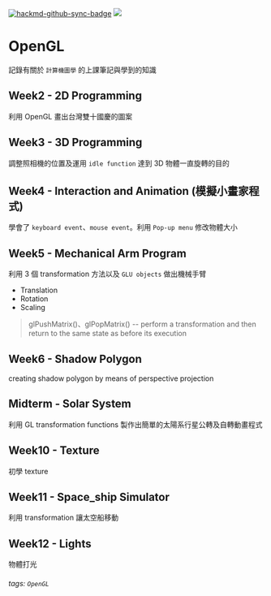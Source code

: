 [![hackmd-github-sync-badge](https://hackmd.io/qmusFOtbR9yPey9e6gZqJQ/badge)](https://hackmd.io/qmusFOtbR9yPey9e6gZqJQ)
![](https://img.shields.io/badge/Class-OpenGL-blue)

# OpenGL

記錄有關於 `計算機圖學` 的上課筆記與學到的知識

## Week2 - 2D Programming
利用 OpenGL 畫出台灣雙十國慶的圖案

## Week3 - 3D Programming
調整照相機的位置及運用 `idle function` 達到 3D 物體一直旋轉的目的

## Week4 - Interaction and Animation (模擬小畫家程式)
學會了 `keyboard event`、`mouse event`。利用 `Pop-up menu` 修改物體大小

## Week5 - Mechanical Arm Program
利用 3 個 transformation 方法以及 `GLU objects` 做出機械手臂
* Translation
* Rotation
* Scaling

> glPushMatrix()、glPopMatrix()
> -- perform a transformation and then return to the same state as before its execution

## Week6 - Shadow Polygon
creating shadow polygon by means of perspective projection

## Midterm - Solar System
利用 GL transformation functions 製作出簡單的太陽系行星公轉及自轉動畫程式

## Week10 - Texture
初學 texture

## Week11 - Space_ship Simulator
利用 transformation 讓太空船移動

## Week12 - Lights
物體打光

###### tags: `OpenGL`